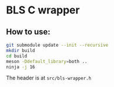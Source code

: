 # BLS C wrapper

## How to use:

```bash
git submodule update --init --recursive
mkdir build
cd build
meson -Ddefault_library=both ..
ninja -j 16
```

The header is at `src/bls-wrapper.h`
